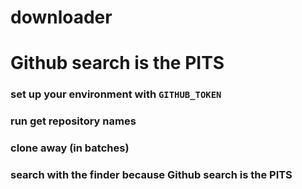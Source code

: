# downloader 
# Github search is the **PITS**
### set up your environment with `GITHUB_TOKEN`
### run get repository names
### clone away (in batches)
### search with the finder because Github search is the **PITS**
